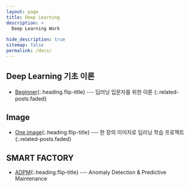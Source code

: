 ```yaml
---
layout: page
title: Deep Learning
description: >
  Deep Learning Work
  
hide_description: true
sitemap: false
permalink: /docs/
---
```


## Deep Learning 기초 이론
* [Beginner]{:.heading.flip-title} --- 딥러닝 입문자를 위한 이론 
{:.related-posts.faded}

## Image
* [One image]{:.heading.flip-title} --- 한 장의 이미지로 딥러닝 학습 프로젝트
{:.related-posts.faded}

## SMART FACTORY
* [ADPM]{:.heading.flip-title} --- Anomaly Detection & Predictive Maintenance


[Beginner]: /post/DL-Beginner.md
[One image]: /post/One-image.md
[ADPM]: /post/ADPM.md
[install]: install.md
[upgrade]: upgrade.md
[config]: config.md
[basics]: basics.md
[writing]: writing.md
[scripts]: scripts.md
[build]: build.md
[advanced]: advanced.md
[LICENSE]: ../LICENSE.md
[NOTICE]: ../NOTICE.md
[CHANGELOG]: ../CHANGELOG.md
